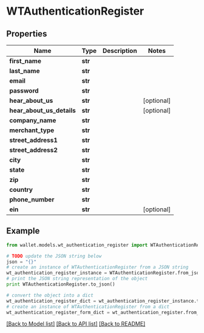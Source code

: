 # WTAuthenticationRegister


## Properties

Name | Type | Description | Notes
------------ | ------------- | ------------- | -------------
**first_name** | **str** |  | 
**last_name** | **str** |  | 
**email** | **str** |  | 
**password** | **str** |  | 
**hear_about_us** | **str** |  | [optional] 
**hear_about_us_details** | **str** |  | [optional] 
**company_name** | **str** |  | 
**merchant_type** | **str** |  | 
**street_address1** | **str** |  | 
**street_address2** | **str** |  | 
**city** | **str** |  | 
**state** | **str** |  | 
**zip** | **str** |  | 
**country** | **str** |  | 
**phone_number** | **str** |  | 
**ein** | **str** |  | [optional] 

## Example

```python
from wallet.models.wt_authentication_register import WTAuthenticationRegister

# TODO update the JSON string below
json = "{}"
# create an instance of WTAuthenticationRegister from a JSON string
wt_authentication_register_instance = WTAuthenticationRegister.from_json(json)
# print the JSON string representation of the object
print WTAuthenticationRegister.to_json()

# convert the object into a dict
wt_authentication_register_dict = wt_authentication_register_instance.to_dict()
# create an instance of WTAuthenticationRegister from a dict
wt_authentication_register_form_dict = wt_authentication_register.from_dict(wt_authentication_register_dict)
```
[[Back to Model list]](../README.md#documentation-for-models) [[Back to API list]](../README.md#documentation-for-api-endpoints) [[Back to README]](../README.md)


